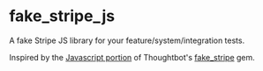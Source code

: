 # fake_stripe_js
A fake Stripe JS library for your feature/system/integration tests.

Inspired by the [Javascript portion](https://github.com/thoughtbot/fake_stripe/blob/master/lib/fake_stripe/assets/v3.js) of Thoughtbot's [fake_stripe](https://github.com/thoughtbot/fake_stripe) gem.

